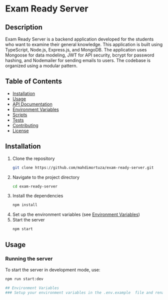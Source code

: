 # Exam Ready Server

## Description
Exam Ready Server is a backend application developed for the students who want to examine their general knowledge.
This application is built using TypeScript, Node.js, Express.js, and MongoDB. The application uses Mongoose for data modeling, JWT for API security, bcrypt for password hashing, and Nodemailer for sending emails to users. The codebase is organized using a modular pattern.

## Table of Contents
- [Installation](#installation)
- [Usage](#usage)
- [API Documentation](#api-documentation)
- [Environment Variables](#environment-variables)
- [Scripts](#scripts)
- [Tests](#tests)
- [Contributing](#contributing)
- [License](#license)

## Installation

1. Clone the repository
    ```bash
    git clone https://github.com/mahdimortuza/exam-ready-server.git
    ```
2. Navigate to the project directory
    ```bash
    cd exam-ready-server
    ```
3. Install the dependencies
    ```bash
    npm install
    ```
4. Set up the environment variables (see [Environment Variables](#environment-variables))
5. Start the server
    ```bash
    npm start
    ```

## Usage
### Running the server
To start the server in development mode, use:
```bash
npm run start:dev

## Environment Variables
### Setup your environment variables in the .env.example  file and rename the file to .env